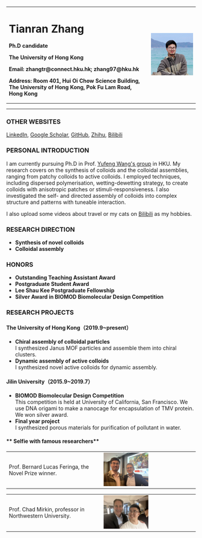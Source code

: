 <div>
<table border="0">
  <tr>
    <td width="75%">
      <h1>Tianran Zhang</h1>
      <p><b>Ph.D candidate</b></p>
      <p><b>The University of Hong Kong</b></p>
      <p><b>Email: zhangtr@connect.hku.hk; zhang97@hku.hk</b></p>
      <p><b>Address: Room 401, Hui Oi Chow Science Building, The University of Hong Kong, Pok Fu Lam Road, Hong Kong</b></p>
    </td>
    <td width="25%">
      <img src="tianranzhang.jpg" width="100%">
    </td>
  </tr>
</table>
</div>

---

### **OTHER WEBSITES**
[LinkedIn](https://hk.linkedin.com/in/tianran-zhang-b6348b169/en), [Google Scholar](https://scholar.google.com/citations?user=yVpiCaMAAAAJ), [GitHub](https://github.com/zhangtianran), [Zhihu](https://www.zhihu.com/people/cang-ran-lao-zei-zhang-tian-shi), [Bilibili](https://space.bilibili.com/5134338?spm_id_from=333.337.0.0)

### **PERSONAL INTRODUCTION**
I am currently pursuing Ph.D in Prof. [Yufeng Wang's group](https://wanglab.hku.hk/) in HKU. My research covers on the synthesis of colloids and the colloidal assemblies, ranging from patchy colloids to active colloids. I employed techniques, including dispersed polymerisation, wetting-dewetting strategy, to create colloids with anisotropic patches or stimuli-responsiveness. I also investigated the self- and directed assembly of colloids into complex structure and patterns with tuneable interaction.

I also upload some videos about travel or my cats on [Bilibili](https://space.bilibili.com/5134338?spm_id_from=333.337.0.0) as my hobbies.

### **RESEARCH DIRECTION**
- **Synthesis of novel colloids**
- **Colloidal assembly**

### **HONORS**
- **Outstanding Teaching Assistant Award**
- **Postgraduate Student Award**
- **Lee Shau Kee Postgraduate Fellowship**
- **Silver Award in BIOMOD Biomolecular Design Competition**

### **RESEARCH PROJECTS**
#### The University of Hong Kong（2019.9~present）
- **Chiral assembly of colloidal particles**  
I synthesized Janus MOF particles and assemble them into chiral clusters.
- **Dynamic assembly of active colloids**  
I synthesized novel active colloids for dynamic assembly.

#### Jilin University（2015.9~2019.7）
- **BIOMOD Biomolecular Design Competition**  
This competition is held at University of California, San Francisco. We use DNA origami to make a nanocage for encapsulation of TMV protein. We won silver award. 
- **Final year project**  
I synthesized porous materials for purification of pollutant in water.

#### ** Selfie with famous researchers**
<div>
<table border="0">
  <tr>
    <td width="50%">
        Prof. Bernard Lucas Feringa, the Novel Prize winner.
    </td>
    <td width="50%">
      <img src="feringa.jpg" width="50%">
    </td>
  </tr>
</table>
</div>

<div>
<table border="0">
  <tr>
    <td width="50%">
        Prof. Chad Mirkin, professor in Northwestern University.
    </td>
    <td width="50%">
      <img src="mirkin.jpg" width="50%">
    </td>
  </tr>
</table>
</div>

